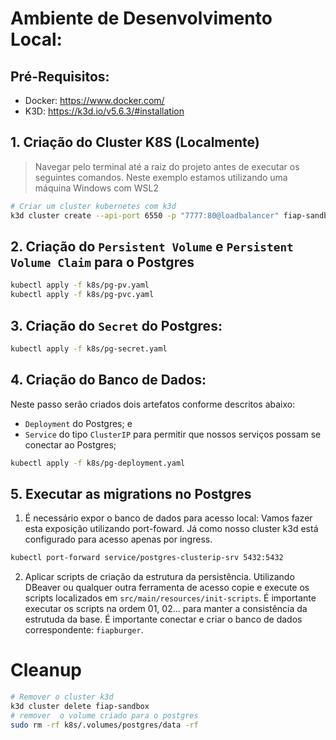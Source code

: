 # Ambiente de Desenvolvimento Local:

## Pré-Requisitos:

- Docker: https://www.docker.com/
- K3D: https://k3d.io/v5.6.3/#installation

## 1. Criação do Cluster K8S (Localmente)

> Navegar pelo terminal até a raiz do projeto antes de executar os seguintes comandos. Neste exemplo estamos utilizando uma máquina Windows com WSL2

```bash
# Criar um cluster kubernetes com k3d
k3d cluster create --api-port 6550 -p "7777:80@loadbalancer" fiap-sandbox --agents 2 --volume $(pwd)/k8s/.volumes:/var/lib/rancher/k3s/storage@all
```

## 2. Criação do `Persistent Volume` e `Persistent Volume Claim` para o Postgres

```bash
kubectl apply -f k8s/pg-pv.yaml
kubectl apply -f k8s/pg-pvc.yaml
```

## 3. Criação do `Secret` do Postgres:

```bash
kubectl apply -f k8s/pg-secret.yaml
```

## 4. Criação do Banco de Dados:

Neste passo serão criados dois artefatos conforme descritos abaixo:

- `Deployment` do Postgres; e
- `Service` do tipo `ClusterIP` para permitir que nossos serviços possam se conectar ao Postgres;

```bash
kubectl apply -f k8s/pg-deployment.yaml
```

## 5. Executar as migrations no Postgres

1. É necessário expor o banco de dados para acesso local:
   Vamos fazer esta exposição utilizando port-foward. Já como nosso cluster k3d está configurado para
   acesso apenas por ingress.

```bash
kubectl port-forward service/postgres-clusterip-srv 5432:5432
```

2. Aplicar scripts de criação da estrutura da persistência.
   <!-- TODO: Automatizar este processo -->
   Utilizando DBeaver ou qualquer outra ferramenta de acesso copie e execute os scripts localizados em `src/main/resources/init-scripts`. É importante executar os scripts na ordem 01, 02... para manter a consistência da estrutuda da base. É importante conectar e criar o banco de dados correspondente: `fiapburger`.

# Cleanup

```bash
# Remover o cluster k3d
k3d cluster delete fiap-sandbox
# remover  o volume criado para o postgres
sudo rm -rf k8s/.volumes/postgres/data -rf
```
